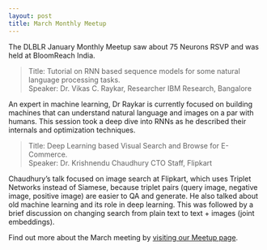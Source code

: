 ```yaml
---
layout: post
title: March Monthly Meetup
---
```


The DLBLR January Monthly Meetup saw about 75 Neurons RSVP and was held at BloomReach India. 

  > Title: Tutorial on RNN based sequence models for some natural language processing tasks. <br/>
  > Speaker: Dr. Vikas C. Raykar, Researcher IBM Research, Bangalore 

An expert in machine learning,  Dr Raykar is currently focused on building machines that can understand natural language and images on a par with humans. This session took a deep dive into RNNs as he described their internals and optimization techniques. 

>Title: Deep Learning based Visual Search and Browse for E-Commerce. <br/>
>Speaker: Dr. Krishnendu Chaudhury CTO Staff, Flipkart

Chaudhury’s talk focused on image search at Flipkart, which uses Triplet Networks instead of Siamese, because triplet pairs (query image, negative image, positive image) are easier to QA and generate. He also talked about old machine learning and its role in deep learning. This was followed by a brief discussion on changing search from plain text to text + images (joint embeddings).

Find out more about the March meeting by [visiting our Meetup page](http://www.meetup.com/Deep-Learning-Bangalore/events/229032877/).
